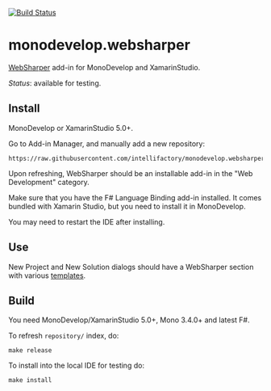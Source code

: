 [![Build Status](https://travis-ci.org/intellifactory/monodevelop.websharper.svg?branch=master)](https://travis-ci.org/intellifactory/monodevelop.websharper)

# monodevelop.websharper

[WebSharper][ws] add-in for MonoDevelop and XamarinStudio.

*Status*: available for testing.

## Install

MonoDevelop or XamarinStudio 5.0+.

Go to Add-in Manager, and manually add a new repository:

    https://raw.githubusercontent.com/intellifactory/monodevelop.websharper/master/repository/
    
Upon refreshing, WebSharper should be an installable add-in in the "Web Development" category.

Make sure that you have the F# Language Binding add-in installed. It comes bundled with
Xamarin Studio, but you need to install it in MonoDevelop.

You may need to restart the IDE after installing.

## Use

New Project and New Solution dialogs should have a WebSharper section with various [templates](http://websharper.com/docs/templates).

## Build

You need MonoDevelop/XamarinStudio 5.0+, Mono 3.4.0+ and latest F#.

To refresh `repository/` index, do:

    make release
    
To install into the local IDE for testing do:

    make install

[ws]: http://websharper.com
